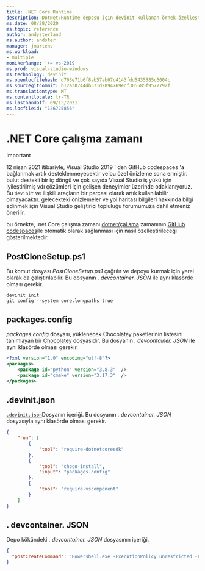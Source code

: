 ```yaml
---
title: .NET Core Runtime
description: DotNet/Runtime deposu için devinit kullanan örnek özelleştirme.
ms.date: 08/28/2020
ms.topic: reference
author: andysterland
ms.author: andster
manager: jmartens
ms.workload:
- multiple
monikerRange: '>= vs-2019'
ms.prod: visual-studio-windows
ms.technology: devinit
ms.openlocfilehash: d703e71b6f8ab57ab07c4143fdd5435585c6004c
ms.sourcegitcommit: b12a38744db371d2894769ecf305585f9577792f
ms.translationtype: MT
ms.contentlocale: tr-TR
ms.lasthandoff: 09/13/2021
ms.locfileid: "126725856"
---
```

# <a name="net-core-runtime"></a>.NET Core çalışma zamanı

> [!IMPORTANT]
> 12 nisan 2021 itibariyle, Visual Studio 2019 ' den GitHub codespaces 'a bağlanmak artık desteklenmeyecektir ve bu özel önizleme sona ermiştir. bulut destekli bir iç döngü ve çok sayıda Visual Studio iş yükü için iyileştirilmiş vdı çözümleri için gelişen deneyimler üzerinde odaklanıyoruz. Bu `devinit` ve ilişkili araçların bir parçası olarak artık kullanılabilir olmayacaktır. gelecekteki önizlemeler ve yol haritası bilgileri hakkında bilgi edinmek için Visual Studio geliştirici topluluğu forumumuza dahil etmeniz önerilir.

bu örnekte, .net Core çalışma zamanı [dotnet/çalışma](https://github.com/dotnet/runtime) zamanının [GitHub codespaces](https://github.com/features/codespaces)ile otomatik olarak sağlanması için nasıl özelleştirileceği gösterilmektedir.

## <a name="postclonesetupps1"></a>PostCloneSetup.ps1

Bu komut dosyası _PostCloneSetup.ps1_ çağrılır ve depoyu kurmak için yerel olarak da çalıştırılabilir. Bu dosyanın _. devcontainer. JSON_ ile aynı klasörde olması gerekir.

```console
devinit init
git config --system core.longpaths true
```

## <a name="packagesconfig"></a>packages.config

_packages.config_ dosyası, yüklenecek Chocolatey paketlerinin listesini tanımlayan bir [Chocolatey](https://chocolatey.org/) dosyasıdır. Bu dosyanın _. devcontainer. JSON_ ile aynı klasörde olması gerekir.

```xml
<?xml version="1.0" encoding="utf-8"?>
<packages>
    <package id="python" version="3.8.3"  />
    <package id="cmake" version="3.17.3"  />
</packages>
```

## <a name="devinitjson"></a>.devinit.json

[`.devinit.json`](devinit-json.md)Dosyanın içeriği. Bu dosyanın _. devcontainer. JSON_ dosyasıyla aynı klasörde olması gerekir.

```json
{
    "run": [
        {
            "tool": "require-dotnetcoresdk"
        },
        {
            "tool": "choco-install",
            "input": "packages.config"
        },
        {
            "tool": "require-vscomponent"
        }
    ]
}
```

## <a name="devcontainerjson"></a>. devcontainer. JSON

Depo kökündeki _. devcontainer. JSON_ dosyasının içeriği.

```json
{
  "postCreateCommand": "Powershell.exe -ExecutionPolicy unrestricted -File .\\PostCloneSetup.ps1"
}
```
